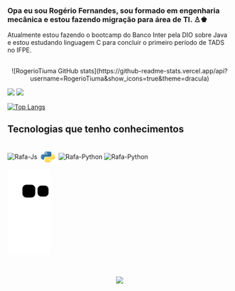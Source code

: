### Opa eu sou Rogério Fernandes, sou formado em engenharia mecânica e estou fazendo migração para área de TI. ♙♚

Atualmente estou fazendo o bootcamp do Banco Inter pela DIO sobre Java e estou estudando linguagem C para concluir o primeiro período de TADS no IFPE.
 
</div>
  
  ##
  <p align="center"> ![RogerioTiuma GitHub stats](https://github-readme-stats.vercel.app/api?username=RogerioTiuma&show_icons=true&theme=dracula)
 
<div> 
 	  <a href = "mailto:rogerio.tiuma@gmail.com"><img src="https://img.shields.io/badge/-Gmail-%23333?style=for-the-badge&logo=gmail&logoColor=white" target="_blank"></a>
  <a href="https://www.linkedin.com/in/rogeriotiuma/" target="_blank"><img src="https://img.shields.io/badge/-LinkedIn-%230077B5?style=for-the-badge&logo=linkedin&logoColor=white" target="_blank"></a> 
  
</div>

 [![Top Langs](https://github-readme-stats.vercel.app/api/top-langs/?username=RogerioTiuma&layout=compact)](https://github.com/RogerioTiuma/github-readme-stats)

## Tecnologias que tenho conhecimentos

<div style="display: inline_block"><br>
  <img align="center" alt="Rafa-Js" height="30" width="40" src="https://img.shields.io/badge/Java-ED8B00?style=for-the-badge&logo=java&logoColor=white">
  <img align="center" alt="Rafa-Python" height="30" width="40" src="https://raw.githubusercontent.com/devicons/devicon/master/icons/python/python-original.svg">
  <img align="center" alt="Rafa-Python" height="30" width="40" src="https://img.shields.io/badge/C-00599C?style=for-the-badge&logo=c&logoColor=white">
  <img align="center" alt="Rafa-Python" height="30" width="40" src="https://img.shields.io/badge/R-276DC3?style=for-the-badge&logo=r&logoColor=white">
  
  
  <div>
 
 ![snake gif](https://github.com/RogerioTiuma/RogerioTiuma/blob/output/github-contribution-grid-snake.svg)

   </br> 
 
 <p align="center">   <img alingn="center" src="https://profile-counter.glitch.me/RogerioTiuma/count.svg" /></p>
